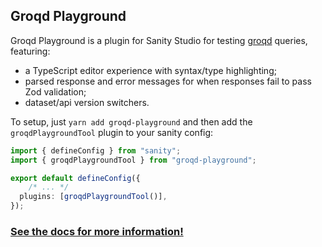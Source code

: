 ## Groqd Playground

Groqd Playground is a plugin for Sanity Studio for testing [groqd](https://formidable.com/open-source/groqd/) queries, featuring:

- a TypeScript editor experience with syntax/type highlighting;
- parsed response and error messages for when responses fail to pass Zod validation;
- dataset/api version switchers.

To setup, just `yarn add groqd-playground` and then add the `groqdPlaygroundTool` plugin to your sanity config:

```ts
import { defineConfig } from "sanity";
import { groqdPlaygroundTool } from "groqd-playground";

export default defineConfig({
	/* ... */
  plugins: [groqdPlaygroundTool()],
});
```

### [See the docs for more information!](https://formidable.com/open-source/groqd/groqd-playground)
